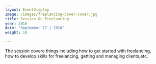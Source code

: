 ```yaml
---
layout: EventDisplay
image: /images/freelancing-cover-cover.jpg
title: Session On Freelancing
year: 2016
date: "September 17 | 2016"
weight: 10

---
```

The session covere things including how to get started with freelancing, how to develop skills for freelancing, getting and managing clients,etc.



